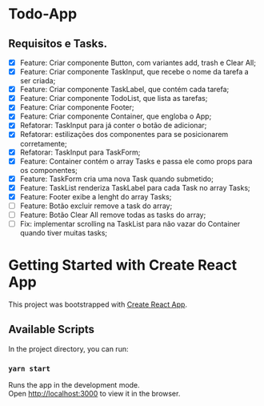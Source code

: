 # Todo-App

## Requisitos e Tasks.

- [X] Feature: Criar componente Button, com variantes add, trash e Clear All;
- [X] Feature: Criar componente TaskInput, que recebe o nome da tarefa a ser criada;
- [X] Feature: Criar componente TaskLabel, que contém cada tarefa;
- [X] Feature: Criar componente TodoList, que lista as tarefas;
- [X] Feature: Criar componente Footer;
- [X] Feature: Criar componente Container, que engloba o App;
- [X] Refatorar: TaskInput para já conter o botão de adicionar;
- [X] Refatorar: estilizações dos componentes para se posicionarem corretamente;
- [X] Refatorar: TaskInput para TaskForm;
- [X] Feature: Container contém o array Tasks e passa ele como props para os componentes;
- [X] Feature: TaskForm cria uma nova Task quando submetido;
- [X] Feature: TaskList renderiza TaskLabel para cada Task no array Tasks;
- [X] Feature: Footer exibe a lenght do array Tasks;
- [ ] Feature: Botão excluir remove a task do array;
- [ ] Feature: Botão Clear All remove todas as tasks do array;
- [ ] Fix: implementar scrolling na TaskList para não vazar do Container quando tiver muitas tasks;

# Getting Started with Create React App

This project was bootstrapped with [Create React App](https://github.com/facebook/create-react-app).

## Available Scripts

In the project directory, you can run:

### `yarn start`

Runs the app in the development mode.\
Open [http://localhost:3000](http://localhost:3000) to view it in the browser.

